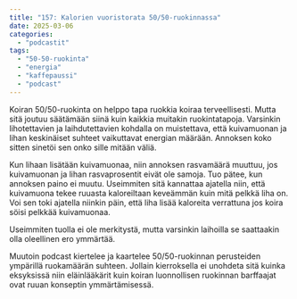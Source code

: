 ```yaml
---
title: "157: Kalorien vuoristorata 50/50-ruokinnassa"
date: 2025-03-06
categories: 
  - "podcastit"
tags: 
  - "50-50-ruokinta"
  - "energia"
  - "kaffepaussi"
  - "podcast"
---
```


Koiran 50/50-ruokinta on helppo tapa ruokkia koiraa terveellisesti. Mutta sitä joutuu säätämään siinä kuin kaikkia muitakin ruokintatapoja. Varsinkin lihotettavien ja laihdutettavien kohdalla on muistettava, että kuivamuonan ja lihan keskinäiset suhteet vaikuttavat energian määrään. Annoksen koko sitten sinetöi sen onko sille mitään väliä.

<!--more-->

Kun lihaan lisätään kuivamuonaa, niin annoksen rasvamäärä muuttuu, jos kuivamuonan ja lihan rasvaprosentit eivät ole samoja. Tuo pätee, kun annoksen paino ei muutu. Useimmiten sitä kannattaa ajatella niin, että kuivamuona tekee ruuasta kaloreiltaan keveämmän kuin mitä pelkkä liha on. Voi sen toki ajatella niinkin päin, että liha lisää kaloreita verrattuna jos koira söisi pelkkää kuivamuonaa.

Useimmiten tuolla ei ole merkitystä, mutta varsinkin laihoilla se saattaakin olla oleellinen ero ymmärtää.

Muutoin podcast kiertelee ja kaartelee 50/50-ruokinnan perusteiden ympärillä ruokamäärän suhteen. Jollain kierroksella ei unohdeta sitä kuinka eksyksissä niin eläinlääkärit kuin koiran luonnollisen ruokinnan barffaajat ovat ruuan konseptin ymmärtämisessä.
